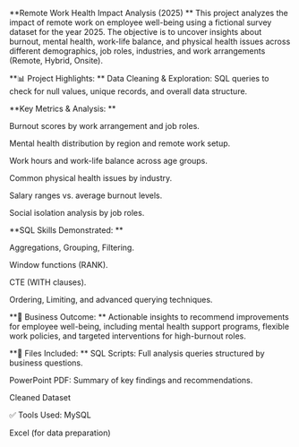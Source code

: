 **Remote Work Health Impact Analysis (2025)
**
This project analyzes the impact of remote work on employee well-being using a fictional survey dataset for the year 2025. The objective is to uncover insights about burnout, mental health, work-life balance, and physical health issues across different demographics, job roles, industries, and work arrangements (Remote, Hybrid, Onsite).

**📊 Project Highlights:
**
Data Cleaning & Exploration: SQL queries to check for null values, unique records, and overall data structure.

**Key Metrics & Analysis:
**

Burnout scores by work arrangement and job roles.

Mental health distribution by region and remote work setup.

Work hours and work-life balance across age groups.

Common physical health issues by industry.

Salary ranges vs. average burnout levels.

Social isolation analysis by job roles.

**SQL Skills Demonstrated:
**

Aggregations, Grouping, Filtering.

Window functions (RANK).

CTE (WITH clauses).

Ordering, Limiting, and advanced querying techniques.

**🎯 Business Outcome:
**
Actionable insights to recommend improvements for employee well-being, including mental health support programs, flexible work policies, and targeted interventions for high-burnout roles.

**📁 Files Included:
**
SQL Scripts: Full analysis queries structured by business questions.

PowerPoint PDF: Summary of key findings and recommendations.

Cleaned Dataset

✅ Tools Used:
MySQL

Excel (for data preparation)
